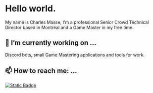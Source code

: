 # Hello world.
My name is Charles Masse,
I'm a professional Senior Crowd Technical Director based in Montréal and a Game Master in my free time.

## 🔭 I’m currently working on ...
Discord bots, small Game Mastering applications and tools for work.

## 📫 How to reach me: ...
<a href="https://www.linkedin.com/in/charles-masse-b54622186" target="_blank" rel="noopener noreferrer"><img alt="Static Badge" src="https://img.shields.io/badge/in-Charles%20Masse-test?style=plastic&labelColor=%230a66c2&color=%230a66c2"></a>
